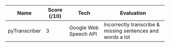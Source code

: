 | Name | Score (/10) | Tech | Evaluation | 
| ----- | ---- | ------ | ---------- | 
| pyTranscriber | 3 | Google Web Speech API | Incorrectly transcribe & missing sentences and words a lot | 